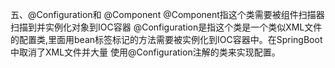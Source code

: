 

五、@Configuration和 @Component
    @Component指这个类需要被组件扫描器扫描到并实例化对象到IOC容器
    @Configuration是指这个类是一个类似XML文件的配置类,里面用bean标签标记的方法需要被实例化到IOC容器中。在SpringBoot中取消了XML文件并大量
    使用@Configuration注解的类来实现配置。
    